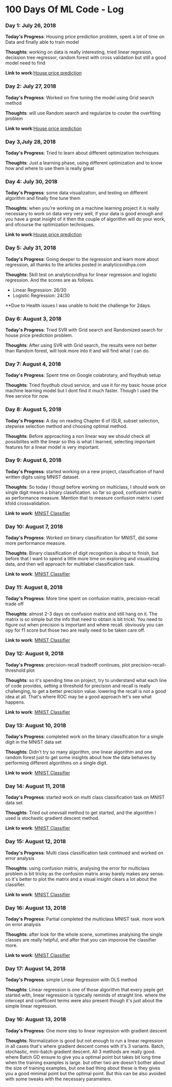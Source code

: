 # 100 Days Of ML Code - Log

### Day 1: July 26, 2018

**Today's Progress**: Housing price prediction problem, spent a lot of time on Data and finally able to train model

**Thoughts**: working on data is really interesting, tried linear regresion, decission tree regressor, random forest with cross validation but still a good model need to find

**Link to work**:[House price prediction](https://github.com/alokpadhi/House-Price-Prediction)

### Day 2: July 27, 2018

**Today's Progress**: Worked on fine tuning the model using Grid search method

**Thoughts**: will use Random search and regularize to couter the overfiting problem

**Link to work**:[House price prediction](https://github.com/alokpadhi/House-Price-Prediction)

### Day 3,July 28, 2018

**Today's Progress**: Tried to learn about different optimization techniques

**Thoughts**: Just a learning phase, using different optimization and to know how and where to use them is really great

### Day 4: July 30, 2018

**Today's Progress**: some data visualization, and testing on different algorithm and finally fine tune them

**Thoughts**: when you're working on a machine learning project it is really necessary to work on data very very well, if your data is good enough and you have a great insight of it then the couple of algorithm will do your work, and ofcourse the optimization techniques.

**Link to work**:[House price prediction](https://github.com/alokpadhi/House-Price-Prediction)

### Day 5: July 31, 2018

**Today's Progress**: Going deeper to the regression and learn more about regression, all thanks to the articles posted in analyticsvidhya.com 

**Thoughts**: Skill test on analyticsvidhya for linear regression and logistic regression. And the scores are as follows.
* Linear Regression: 26/30
* Logistic Regression: 24/30

**Due to Health issues I was unable to hold the challenge for 2days.

### Day 6: August 3, 2018

**Today's Progress**: Tried SVR with Grid search and Randomized search for house price prediction problem.

**Thoughts**: After using SVR with Grid search, the results were not better than Random forest, will look more into it and will find what I can do.

### Day 7: August 4, 2018

**Today's Progress**: Spent time on Google colabrotary, and floydhub setup

**Thoughts**: Tried floydhub cloud service, and use it for my basic house price machine learning model but I dont find it much faster. Though I used the free service for now.

### Day 8: August 5, 2018

**Today's Progress**: A day on reading Chapter 6 of ISLR, subset selection, stepwise selection method and choosing optimal method.

**Thoughts**: Before approaching a non linear way we should check all possibilites with the linear so this is what I learned, selecting important features for a linear model is very important.

### Day 9: August 6, 2018

**Today's Progress**: started working on a new project, classification of hand written digits using MNIST dataset.

**Thoughts**: So today I thougt before working on multiclass, I should work on single digit means a binary classfication. so far so good, confusion matrix as performance measure. Mention that to measure confusion matrix i used kfold crossvalidation.

**Link to work**: [MNIST Classifier](https://github.com/alokpadhi/MNIST-Digit-Classfier.git)

### Day 10: August 7, 2018

**Today's Progress**: Worked on binary classification for MNIST, did some more performance measure. 

**Thoughts**: Binary classification of digit recognition is about to finish, but before that I want to spend a little more time on exploring and visualizing data, and then will approach for multilabel classification task.

**Link to work**: [MNIST Classifier](https://github.com/alokpadhi/MNIST-Digit-Classfier.git)

### Day 11: August 8, 2018

**Today's Progress**: More time spent on confusion matrix, precision-recall trade off

**Thoughts**: almost 2-3 days on confusion matrix and still hang on it. The matrix is so simple but the  info that need to obtain is bit trickt. You need to figure out when precision is important and where recall. obviously you can opy for f1 score but those two are really need to be taken care off.

**Link to work**: [MNIST Classifier](https://github.com/alokpadhi/MNIST-Digit-Classfier.git)

### Day 12: August 9, 2018

**Today's Progress**: precision-recall tradeoff continues, plot precision-recall-threshold plot

**Thoughts**: so it's spending time on project, try to understand what each line of code provides, setting a threshold for precision and recall is really challenging, to get a better precision value. lowering the recall is not a good idea at all. That's where ROC may be a good approach let's see what happens.

**Link to work**: [MNIST Classifier](https://github.com/alokpadhi/MNIST-Digit-Classfier.git)

### Day 13: August 10, 2018

**Today's Progress**: completed work on the binary classification for a single digit in the MNIST data set

**Thoughts**: Didn't try so many algorithm, one linear algorithm and one random forest just to get some insights about how the data behaves by performing different algorithms on a single digit.

**Link to work**: [MNIST Classifier](https://github.com/alokpadhi/MNIST-Digit-Classfier.git)

### Day 14: August 11, 2018

**Today's Progress**: started work on multi class classification task on MNIST data set

**Thoughts**: Tried out onevsall method to get started, and the algorithm I used is stochastic gradient descent method.

**Link to work**: [MNIST Classifier](https://github.com/alokpadhi/MNIST-Digit-Classfier.git)

### Day 15: August 12, 2018

**Today's Progress**: Multi class classification task continued and worked on error analysis

**Thoughts**: using confusion matrix, analysing the error for multiclass problem is bit tricky as the confusion matrix array barely makes any sense. so it's better to plot the matrix and a visual insight clears a lot about the classifier.

**Link to work**: [MNIST Classifier](https://github.com/alokpadhi/MNIST-Digit-Classfier.git)

### Day 16: August 13, 2018

**Today's Progress**: Partial completed the multiclass MNIST task. more work on error analysis 

**Thoughts**: after look for the whole scene, sometimes analyising the single classes are really helpful, and after that you can imporove the classifier more.

**Link to work**: [MNIST Classifier](https://github.com/alokpadhi/MNIST-Digit-Classfier.git)

### Day 17: August 14, 2018

**Today's Progress**: simple Linear Regression with OLS method 

**Thoughts**: Linear regression is one of those algorithm that every peple get started with, linear regression is typically reminds of straight line. where the intercept and coefficent terms were also present though it's just about the simple linear regression.


### Day 16: August 13, 2018

**Today's Progress**: One more step to linear regression with gradient descent

**Thoughts**: Normalization is good but not enough to run a linear regression in all cases that's where gradient descent comes with it's 3 variants. Batch, stochastic, mini-batch gradient descent. All 3 methods are really good. where Batch GD ensure to give you a optimal point but takes bit long time when the training examples is large. but other two are doesn't bother about the size of training examples, but one bad thing about these is they gives you a good minimal point but the optimal point. But this can be also avoided with some tweaks with the necessary parameters. 
